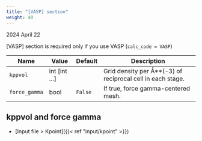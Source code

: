 ```yaml
---
title: "[VASP] section"
weight: 40
---
```


2024 April 22

[VASP] section is required only if you use VASP (`calc_code = VASP`)

| Name | Value | Default | Description |
| ---- | ----- | ------- | ----------- |
| `kppvol` | int [int ...] |  | Grid density per Å**(-3) of reciprocal cell in each stage. |
| `force_gamma` | bool | `False` | If true, force gamma-centered mesh. |

## kppvol and force gamma
- [Input file > Kpoint]({{< ref "input/kpoint" >}})